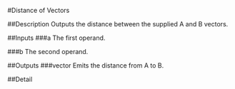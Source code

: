 #Distance of Vectors

##Description
Outputs the distance between the supplied A and B vectors.

##Inputs
###a
The first operand.

###b
The second operand.

##Outputs
###vector
Emits the distance from A to B.

##Detail

